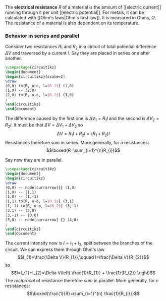 The **electrical resistance** $R$ of a material is the amount of [[electric current]] running through it per unit [[electric potential]]. For metals, it can be calculated with [[Ohm's laws|Ohm's first law]]. It is measured in Ohms, $\Omega$. The resistance of a material is also dependent on its temperature.
### Behavior in series and parallel
Consider two resistances $R_{1}$ and $R_{2}$ in a circuit of total potential difference $\Delta V$ and traversed by a current $I$. Say they are placed in series one after another.

```tikz
\usepackage{circuitikz}
\begin{document}
\begin{circuitikz}[scale=2]
\draw
(0,0) to[R, o-o, l=$R_1$] (1,0)
(1,0) -- (2,0)
(2,0) to[R, o-o, l=$R_2$] (3,0)
;
\end{circuitikz}
\end{document}
```

The difference caused by the first one is $\Delta V_{1}=R_{1}I$ and the second is $\Delta V_{2}=R_{2}I$. It must be that $\Delta V=\Delta V_{1}+\Delta V_{2}$ so
$$\Delta V=R_{1}I+R_{2}I=(R_{1}+R_{2})I$$
Resistances therefore *sum* in series. More generally, for $n$ resistances:
$$\boxed{R=\sum_{i=1}^{n}R_{i}}$$

Say now they are in parallel.

```tikz
\usepackage{circuitikz}
\begin{document}
\begin{circuitikz}
\draw
(0,0) -- node[currarrow]{} (1,0)
(1,0) -- (1,1)
(1,0) -- (1,-1)
(1,1) to[R, o-o, l=$R_1$] (3,1)
(1,-1) to[R, o-o, l=$R_2$] (3,-1)
(3,1) -- (3,0)
(3,-1) -- (3,0)
(3,0) -- node[currarrow] {} (4,0)
;
\end{circuitikz}
\end{document}
```

The current intensity now is $I=I_{1}+I_{2}$, split between the branches of the circuit. We can express them through Ohm's law
$$I_{1}=\frac{\Delta V}{R_{1}},\qquad I=\frac{\Delta V}{R_{2}}$$
so
$$I=I_{1}+I_{2}=\Delta V\left( \frac{1}{R_{1}} + \frac{1}{R_{2}} \right)$$
The *reciprocal* of resistance therefore *sum* in parallel. More generally, for $n$ resistances:
$$\boxed{\frac{1}{R}=\sum_{i=1}^{n} \frac{1}{R_{i}}}$$
